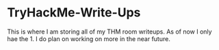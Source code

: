 # TryHackMe-Write-Ups

This is where I am storing all of my THM room writeups. As of now I only hae the 1. I do plan on working on more in the near future.
